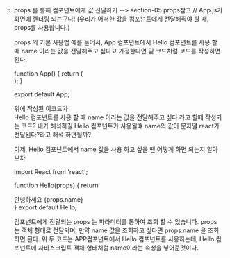 5. props 를 통해 컴포넌트에게 값 전달하기 --> section-05 props참고 // App.js가 화면에 렌더링 되는구나!
   (우리가 어떠한 값을 컴포넌트에게 전달해줘야 할 때, props를 사용합니다.)

    props 의 기본 사용법
    예를 들어서, App 컴포넌트에서 Hello 컴포넌트를 사용 할 때 
    name 이라는 값을 전달해주고 싶다고 가정한다면 밑 코드처럼 코드를 작성하면 된다.

    function App() {
    return (
        <Hello name="react" 
                introduction="안녕하세요,박관형 입니다."/>      
    );
    }

    export default App;
  
   <Hello name="react" />  위에 작성된 이코드가  
   Hello 컴포넌트를 사용 할 때 name 이라는 값을 전달해주고 싶다 라고 할떄 작성되는 코드?
   내가 해석하길 Hello 컴포넌트가 사용될떄 name의 값이 문자열 react가 전달된다?라고 해석 하면될까?
   
   이제, Hello 컴포넌트에서 name 값을 사용 하고 싶을 땐 어떻게 하면 되는지 알아보자

   import React from 'react';

    function Hello(props) {
    return <div>안녕하세요 {props.name}</div>
    }
    export default Hello;

   컴포넌트에게 전달되는 props 는 파라미터를 통하여 조회 할 수 있습니다. props 는 객체 형태로 전달되며, 만약 name 값을 조회하고 싶다면 props.name 을 조회하면 된다.
   위 두 코드는 APP컴포넌트에서 Hello 컴포넌트를 사용하는데, Hello 컴포넌트에 자바스크립트 객체 형태처럼 name이라는 속성을 넣어준것이다.


   <!--실습중: App컴포넌트 안에 <Hello/>를 쓰면 Hello컴포넌트에 자바스크립트 객체형태로 내가 작성한 porps가 전달되는것이라 했다
      그래서 본래 수업은 <Hello name="react" /> 인데 introduction="안녕하세요,박관형 입니다." 를 추가해줘보았다. 
      두개다 화면에서 보고싶다면 {props.introduction}{props.name} 로 따로따로 키갑과 작들을 작성해줘야한다.접근법에 대한 이해가 부족했던거같다.

      그리고 props의 값을 조회하고자 한다면 파라미터에 eventListner의 event.과 달리 props를 정확히 기재해주어야하는것같다--->
   

   <!---app.js에서 hello를 import 해주었는데 어떻게 Hello.js 파일에서 App.js에서 설정한 name값을 사용할수 있는것일까??->
   
---

   -2 여러개의 props, 비구조화 할당
        Hello 컴포넌트에 또 다른 props 를 전달하기 
    ```
        color 라는 값을 설정하기
        function App() {
            return (
                <Hello name="react" color="red"/>
            );
            }
    ```
    이제 Hello 컴포넌트에 내가 위에서 설정한 파라미터에 props를 입력하여 props.color 값을 조회하여 폰트의 색상으로 설정 할 수 있다.
    ```
    import React from 'react';

        function Hello(props) {
        return <div style={{ color: props.color }}>안녕하세요 {props.name}</div>
        }

        export default Hello;
    ```
    <!--위 실습을 하다 생긴 의문점이 풀렸다 하지만 style={{}} 중괄호가 두개인 이유는 무엇일까? 중괄호가 두개가 아니면 오류가 난다>

    props 내부의 값을 조회 할 때마다 props. 를 입력하고 있는데
    함수의 파라미터에서 구조 분해 할당 문법을 사용하면 조금 더 코드를 간결하게 작성 할 수 있다.
    ```
    import React from 'react';

    function Hello({ color, name }) {
    return <div style={{ color }}>안녕하세요 {name}</div>
    }

    export default Hello;
    ```

    - defaultProps 로 기본값 설정
      컴포넌트에 props 를 지정하지 않았을 때 기본적으로 사용 할 값을 설정하고 싶다면
      컴포넌트에 defaultProps 라는 값을 설정하면 된다.

        Hello.defaultProps = {
        name: '이름없음'
        }
        이렇게 지정하게 되면 Hello 자체에 값이 설정되어 <Hello/>만쓰게 되더라도 화면에 출력이 가능하다
        ex)       <Hello name="react" color="red"/>
                  <Hello color="pink"/>
                  위에 App()컴포넌트 안에 설정했던 Hello 컴포넌트의 값을 사용하는법과











   
    